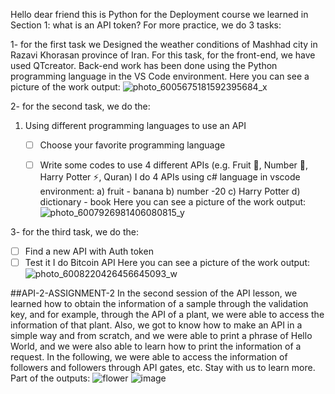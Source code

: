 Hello dear friend
this is Python for  the Deployment course
we learned in Section 1:
what is an API token?
For more practice, we do 3 tasks:

1- for the first task we Designed the weather conditions of Mashhad city in Razavi Khorasan province of Iran. For this task, 
for the front-end, we have used  QTcreator. Back-end work has been done using the Python programming language in the VS Code environment. 
Here you can see a picture of the work output:
![photo_6005675181592395684_x](https://github.com/mori-cyber/PyDeploy/assets/65276280/43840808-d8a1-4cd0-843c-74fab4885b63)

2- for the second task, we do the:
1. Using different programming languages to use an API
    - [ ]  Choose your favorite programming language
    - [ ]  Write some codes to use 4 different APIs (e.g. Fruit 🍉, Number 🔢, Harry Potter ⚡️, Quran)
  I do 4 APIs  using c# language in vscode environment:
a) fruit - banana
b) number -20
c) Harry Potter
d) dictionary - book
Here you can see a picture of the work output:
![photo_6007926981406080815_y](https://github.com/mori-cyber/PyDeploy/assets/65276280/934e5858-4873-4dc0-b9c6-d7751f47267c)


3- for the third task, we do the:
- [ ]  Find a new API with Auth token
- [ ]  Test it
I do Bitcoin API
Here you can see a picture of the work output:
![photo_6008220426456645093_w](https://github.com/mori-cyber/PyDeploy/assets/65276280/ec497c4d-6291-4255-8ff6-b509b710ec68)

##API-2-ASSIGNMENT-2
In the second session of the API lesson, we learned how to obtain the information of a sample through the validation key, and for example, through the API of a plant, we were able to access the information of that plant. Also, we got to know how to make an API in a simple way and from scratch, and we were able to print a phrase of Hello World, and we were also able to learn how to print the information of a request. In the following, we were able to access the information of followers and followers through API gates, etc. Stay with us to learn more.
Part of the outputs:
![flower](https://github.com/mori-cyber/PyDeploy/assets/65276280/fa68518f-0fdd-4f1c-9556-935718ea351c)
![image](https://github.com/mori-cyber/PyDeploy/assets/65276280/bd094db8-0905-4e8e-8ccf-a838f1f8e2d8)




